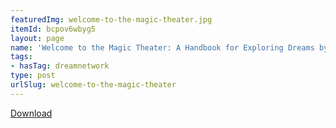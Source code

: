 ```yaml
---
featuredImg: welcome-to-the-magic-theater.jpg
itemId: bcpov6wbyg5
layout: page
name: 'Welcome to the Magic Theater: A Handbook for Exploring Dreams by Dick McLeester'
tags:
- hasTag: dreamnetwork
type: post
urlSlug: welcome-to-the-magic-theater
---
```

<a href="../files/pdfs/Volume_publications/publications.welcome-to-the-magic-theater.pdf" download="">Download</a>